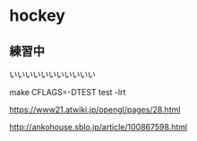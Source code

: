 # hockey
## 練習中  
いいいいいいいいいいい

make CFLAGS=-DTEST test -lrt

<https://www21.atwiki.jp/opengl/pages/28.html>

<http://ankohouse.sblo.jp/article/100867598.html>

